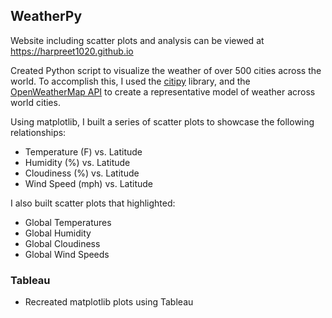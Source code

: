 ## WeatherPy

Website including scatter plots and analysis can be viewed at https://harpreet1020.github.io

Created Python script to visualize the weather of over 500 cities across the world. To accomplish this, I used the [citipy](https://pypi.org/project/citipy/) library, and the [OpenWeatherMap API](https://openweathermap.org/api) to create a representative model of weather across world cities.

Using matplotlib, I built a series of scatter plots to showcase the following relationships:

* Temperature (F) vs. Latitude
* Humidity (%) vs. Latitude
* Cloudiness (%) vs. Latitude
* Wind Speed (mph) vs. Latitude

I also built scatter plots that highlighted:

* Global Temperatures
* Global Humidity 
* Global Cloudiness
* Global Wind Speeds

### Tableau
* Recreated matplotlib plots using Tableau
